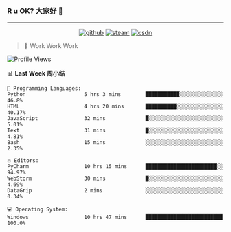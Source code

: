 ### R u OK? 大家好 👋

___

<p align="center">
  <a href="https://bigkjp97.github.io/"><img src="https://img.shields.io/badge/-GitPage-lightgrey" alt="github"></a>
  <a href="https://steamcommunity.com/id/bigkjp/"><img src="https://img.shields.io/badge/-Steam-black" alt="steam"></a>
  <a href="https://blog.csdn.net/qq_38986088"><img src="https://img.shields.io/badge/CSDN-cf000e" alt="csdn"></a>
</p>

> 🧟 Work Work Work

<!--START_SECTION:kjp readme-->
![Profile Views](http://img.shields.io/badge/Mi%20Amigos%E2%99%82%EF%B8%8F-3-ff69b4)

📊 **Last Week 周小结** 

```text
💬 Programming Languages: 
Python                   5 hrs 3 mins        ███████████░░░░░░░░░░░░░░   46.8% 
HTML                     4 hrs 20 mins       ██████████░░░░░░░░░░░░░░░   40.17% 
JavaScript               32 mins             █░░░░░░░░░░░░░░░░░░░░░░░░   5.01% 
Text                     31 mins             █░░░░░░░░░░░░░░░░░░░░░░░░   4.81% 
Bash                     15 mins             ░░░░░░░░░░░░░░░░░░░░░░░░░   2.35%

🔥 Editors: 
PyCharm                  10 hrs 15 mins      ███████████████████████░░   94.97% 
WebStorm                 30 mins             █░░░░░░░░░░░░░░░░░░░░░░░░   4.69% 
DataGrip                 2 mins              ░░░░░░░░░░░░░░░░░░░░░░░░░   0.34%

💻 Operating System: 
Windows                  10 hrs 47 mins      █████████████████████████   100.0%

```


<!--END_SECTION:kjp readme-->

<!--
**bigkjp97/bigkjp97** is a ✨ _special_ ✨ repository because its `README.md` (this file) appears on your GitHub profile.

Here are some ideas to get you started:

- 🔭 I’m currently working on ...
- 🌱 I’m currently learning ...
- 👯 I’m looking to collaborate on ...
- 🤔 I’m looking for help with ...
- 💬 Ask me about ...
- 📫 How to reach me: ...
- 😄 Pronouns: ...
- ⚡ Fun fact: ... -->
